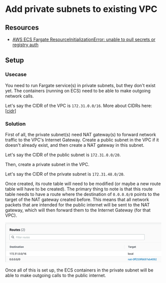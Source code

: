 Add private subnets to existing VPC
===

Resources
---

- [AWS ECS Fargate ResourceInitializationError: unable to pull secrets or registry auth][1]

<!-- Links -->
[1]: https://stackoverflow.com/questions/61265108/aws-ecs-fargate-resourceinitializationerror-unable-to-pull-secrets-or-registry

Setup
---

### Usecase

You need to run Fargate service(s) in private subnets, but they don't
exist yet. The containers (running on ECS) need to be able to make outgoing
network calls.

Let's say the CIDR of the VPC is `172.31.0.0/16`. More about CIDRs here: [[cidr]]

### Solution

First of all, the private subnet(s) need NAT gateway(s) to forward network
traffic to the VPC's Internet Gateway. Create a public subnet in the VPC if it
doesn't already exist, and then create a NAT gateway in this subnet.

Let's say the CIDR of the public subnet is `172.31.0.0/20`.

Then, create a private subnet in the VPC.

Let's say the CIDR of the private subnet is `172.31.48.0/20`.

Once created, its route table will need to be modified (or maybe a new route
table will have to be created). The primary thing to note is that this route
table needs to have a route where the destination of `0.0.0.0/0` points to the
target of the NAT gateway created before. This means that all network packets
that are intended for the public internet will be sent to the NAT gateway, which
will then forward them to the Internet Gateway (for that VPC).

![route-table](assets/route-table.png)

Once all of this is set up, the ECS containers in the private subnet will be
able to make outgoing calls to the public internet.



[//begin]: # "Autogenerated link references for markdown compatibility"
[cidr]: ../../../cs/computer-networking/wiki/cidr.md "CIDR"
[//end]: # "Autogenerated link references"